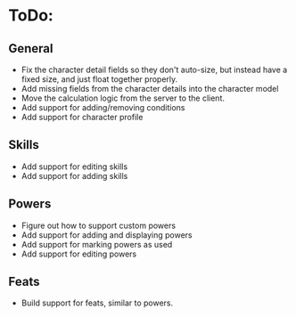 # ToDo:

## General
* Fix the character detail fields so they don't auto-size, but instead have a fixed size, and just float together properly.
* Add missing fields from the character details into the character model
* Move the calculation logic from the server to the client.
* Add support for adding/removing conditions
* Add support for character profile

## Skills
* Add support for editing skills
* Add support for adding skills

## Powers
* Figure out how to support custom powers
* Add support for adding and displaying powers
* Add support for marking powers as used
* Add support for editing powers

## Feats
* Build support for feats, similar to powers.
